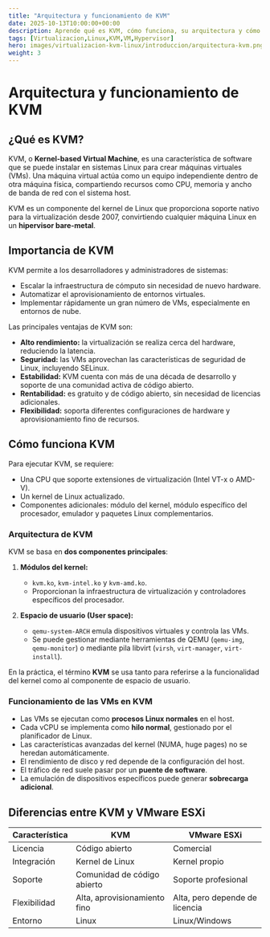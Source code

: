 ```yaml
---
title: "Arquitectura y funcionamiento de KVM"
date: 2025-10-13T10:00:00+00:00
description: Aprende qué es KVM, cómo funciona, su arquitectura y cómo se utiliza para virtualizar sistemas en Linux.
tags: [Virtualizacion,Linux,KVM,VM,Hypervisor]
hero: images/virtualizacion-kvm-linux/introduccion/arquitectura-kvm.png
weight: 3
---
```


# Arquitectura y funcionamiento de KVM

## ¿Qué es KVM?

KVM, o **Kernel-based Virtual Machine**, es una característica de software que se puede instalar en sistemas Linux para crear máquinas virtuales (VMs). Una máquina virtual actúa como un equipo independiente dentro de otra máquina física, compartiendo recursos como CPU, memoria y ancho de banda de red con el sistema host.  

KVM es un componente del kernel de Linux que proporciona soporte nativo para la virtualización desde 2007, convirtiendo cualquier máquina Linux en un **hipervisor bare-metal**.

## Importancia de KVM

KVM permite a los desarrolladores y administradores de sistemas:

- Escalar la infraestructura de cómputo sin necesidad de nuevo hardware.  
- Automatizar el aprovisionamiento de entornos virtuales.  
- Implementar rápidamente un gran número de VMs, especialmente en entornos de nube.

Las principales ventajas de KVM son:

- **Alto rendimiento:** la virtualización se realiza cerca del hardware, reduciendo la latencia.  
- **Seguridad:** las VMs aprovechan las características de seguridad de Linux, incluyendo SELinux.  
- **Estabilidad:** KVM cuenta con más de una década de desarrollo y soporte de una comunidad activa de código abierto.  
- **Rentabilidad:** es gratuito y de código abierto, sin necesidad de licencias adicionales.  
- **Flexibilidad:** soporta diferentes configuraciones de hardware y aprovisionamiento fino de recursos.

## Cómo funciona KVM

Para ejecutar KVM, se requiere:

- Una CPU que soporte extensiones de virtualización (Intel VT-x o AMD-V).  
- Un kernel de Linux actualizado.  
- Componentes adicionales: módulo del kernel, módulo específico del procesador, emulador y paquetes Linux complementarios.

### Arquitectura de KVM

KVM se basa en **dos componentes principales**:

1. **Módulos del kernel:**  
   - `kvm.ko`, `kvm-intel.ko` y `kvm-amd.ko`.  
   - Proporcionan la infraestructura de virtualización y controladores específicos del procesador.

2. **Espacio de usuario (User space):**  
   - `qemu-system-ARCH` emula dispositivos virtuales y controla las VMs.  
   - Se puede gestionar mediante herramientas de QEMU (`qemu-img`, `qemu-monitor`) o mediante pila libvirt (`virsh`, `virt-manager`, `virt-install`).

En la práctica, el término **KVM** se usa tanto para referirse a la funcionalidad del kernel como al componente de espacio de usuario.

### Funcionamiento de las VMs en KVM

- Las VMs se ejecutan como **procesos Linux normales** en el host.  
- Cada vCPU se implementa como **hilo normal**, gestionado por el planificador de Linux.  
- Las características avanzadas del kernel (NUMA, huge pages) no se heredan automáticamente.  
- El rendimiento de disco y red depende de la configuración del host.  
- El tráfico de red suele pasar por un **puente de software**.  
- La emulación de dispositivos específicos puede generar **sobrecarga adicional**.

## Diferencias entre KVM y VMware ESXi

| Característica | KVM | VMware ESXi |
|----------------|-----|------------|
| Licencia | Código abierto | Comercial |
| Integración | Kernel de Linux | Kernel propio |
| Soporte | Comunidad de código abierto | Soporte profesional |
| Flexibilidad | Alta, aprovisionamiento fino | Alta, pero depende de licencia |
| Entorno | Linux | Linux/Windows |



